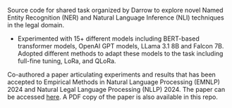 Source code for shared task organized by Darrow to explore novel Named Entity Recognition (NER) and Natural Language Inference (NLI) techniques in the legal domain.

- Experimented with 15+ different models including BERT-based transformer models, OpenAI GPT models, LLama 3.1 8B and Falcon 7B. Adopted different methods to adapt these models to the task including full-fine tuning, LoRa, and QLoRa.

Co-authored a paper articulating experiments and results that has been accepted to Empirical Methods in Natural Language Processing (EMNLP) 2024 and Natural Legal Language Processing (NLLP) 2024.  The paper can be accessed [here](https://aclanthology.org/2024.nllp-1.30/).  A PDF copy of the paper is also available in this repo.